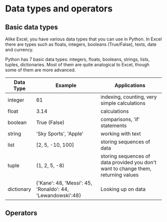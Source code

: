 # Data types and operators

## Basic data types

Alike Excel, you have various data types that you can use in Python. In Excel there are types such as floats, integers, booleans (True/False), texts, date and currency.

Python has 7 basic data types: integers, floats, booleans, strings, lists, tuples, dictionaries. Most of them are quite analogical to Excel, though some of them are more advanced.

| Data Type  | Example | Applications |
| ------------- | ------------- | ------------- |
| integer  | 61  | indexing, counting, very simple calculations  |
| float  | 3.14  | calculations  |
| boolean  | True (False)  | comparisons, 'if' statements  |
| string  | 'Sky Sports', 'Apple'  | working with text  |
| list  | [2, 5, -10, 100]  | storing sequences of data  |
| tuple  | (1, 2, 5, -8)  | storing sequences of data provided you don't want to change them, returning values  |
| dictionary  | {'Kane': 48, 'Messi': 45, 'Ronaldo': 44, 'Lewandowski':48}  | Looking up on data  |

## Operators

